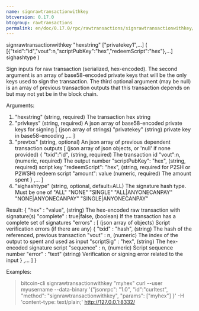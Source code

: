 ```yaml
---
name: signrawtransactionwithkey
btcversion: 0.17.0
btcgroup: rawtransactions
permalink: en/doc/0.17.0/rpc/rawtransactions/signrawtransactionwithkey/
---
```


signrawtransactionwithkey "hexstring" ["privatekey1",...] ( [{"txid":"id","vout":n,"scriptPubKey":"hex","redeemScript":"hex"},...] sighashtype )

Sign inputs for raw transaction (serialized, hex-encoded).
The second argument is an array of base58-encoded private
keys that will be the only keys used to sign the transaction.
The third optional argument (may be null) is an array of previous transaction outputs that
this transaction depends on but may not yet be in the block chain.

Arguments:
1. "hexstring"                      (string, required) The transaction hex string
2. "privkeys"                       (string, required) A json array of base58-encoded private keys for signing
    [                               (json array of strings)
      "privatekey"                  (string) private key in base58-encoding
      ,...
    ]
3. "prevtxs"                        (string, optional) An json array of previous dependent transaction outputs
     [                              (json array of json objects, or 'null' if none provided)
       {
         "txid":"id",               (string, required) The transaction id
         "vout":n,                  (numeric, required) The output number
         "scriptPubKey": "hex",     (string, required) script key
         "redeemScript": "hex",     (string, required for P2SH or P2WSH) redeem script
         "amount": value            (numeric, required) The amount spent
       }
       ,...
    ]
4. "sighashtype"                    (string, optional, default=ALL) The signature hash type. Must be one of
       "ALL"
       "NONE"
       "SINGLE"
       "ALL|ANYONECANPAY"
       "NONE|ANYONECANPAY"
       "SINGLE|ANYONECANPAY"

Result:
{
  "hex" : "value",                  (string) The hex-encoded raw transaction with signature(s)
  "complete" : true|false,          (boolean) If the transaction has a complete set of signatures
  "errors" : [                      (json array of objects) Script verification errors (if there are any)
    {
      "txid" : "hash",              (string) The hash of the referenced, previous transaction
      "vout" : n,                   (numeric) The index of the output to spent and used as input
      "scriptSig" : "hex",          (string) The hex-encoded signature script
      "sequence" : n,               (numeric) Script sequence number
      "error" : "text"              (string) Verification or signing error related to the input
    }
    ,...
  ]
}

Examples:
> bitcoin-cli signrawtransactionwithkey "myhex"
> curl --user myusername --data-binary '{"jsonrpc": "1.0", "id":"curltest", "method": "signrawtransactionwithkey", "params": ["myhex"] }' -H 'content-type: text/plain;' http://127.0.0.1:8332/


